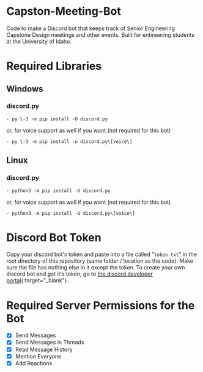 # Capston-Meeting-Bot
Code to make a Discord bot that keeps track of Senior Engineering Capstone Design meetings and other events. Built for entineering students at the University of Idaho.

# Required Libraries

## Windows

### discord.py
```- py \-3 -m pip install -U discord.py```

or, for voice support as well if you want (not required for this bot)

```- py \-3 -m pip install -u discord.py\[voice\]```

## Linux

### discord.py
```- python3 -m pip install -U discord.py```

or, for voice support as well if you want (not required for this bot)

```- python3 -m pip install -U discord.py\[voice\]```

# Discord Bot Token

Copy your discord bot's token and paste into a file called "`token.txt`" in the root directory of this repository (same folder / location as the code).
Make sure the file has nothing else in it except the token.
To create your own discord bot and get it's token, go to [the discord developer portal](https://discord.com/developers/applications){:target="_blank"}.

# Required Server Permissions for the Bot
- [x] Send Messages
- [x] Send Messages in Threads
- [x] Read Message History
- [x] Mention Everyone
- [x] Add Reactions
